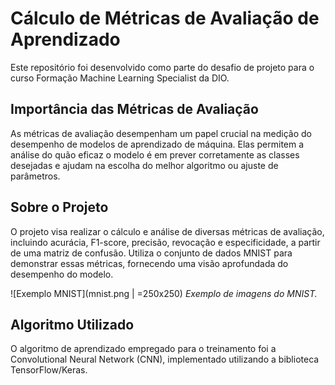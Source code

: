 # Cálculo de Métricas de Avaliação de Aprendizado

Este repositório foi desenvolvido como parte do desafio de projeto para o curso Formação Machine Learning Specialist da DIO.

## Importância das Métricas de Avaliação

As métricas de avaliação desempenham um papel crucial na medição do desempenho de modelos de aprendizado de máquina. Elas permitem a análise do quão eficaz o modelo é em prever corretamente as classes desejadas e ajudam na escolha do melhor algoritmo ou ajuste de parâmetros.

## Sobre o Projeto

O projeto visa realizar o cálculo e análise de diversas métricas de avaliação, incluindo acurácia, F1-score, precisão, revocação e especificidade, a partir de uma matriz de confusão. Utiliza o conjunto de dados MNIST para demonstrar essas métricas, fornecendo uma visão aprofundada do desempenho do modelo.

![Exemplo MNIST](mnist.png | =250x250) 
*Exemplo de imagens do MNIST.*

## Algoritmo Utilizado

O algoritmo de aprendizado empregado para o treinamento foi a Convolutional Neural Network (CNN), implementado utilizando a biblioteca TensorFlow/Keras. 


